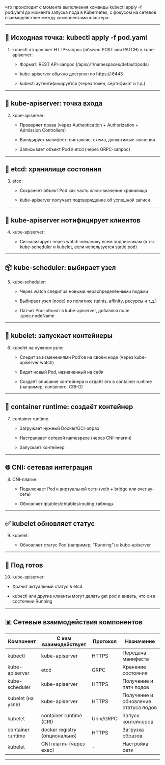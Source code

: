 что происходит с момента выполнения команды kubectl apply -f pod.yaml до момента запуска пода в Kubernetes, с фокусом на сетевое взаимодействие между компонентами кластера:

---

## 🧾 Исходная точка: kubectl apply -f pod.yaml

1. kubectl отправляет HTTP-запрос (обычно POST или PATCH) в kube-apiserver:
    
    - Формат: REST API-запрос (/apis/v1/namespaces/default/pods)
        
    - kube-apiserver обычно доступен по https://<kube-api-server>:6443
        
    - kubectl аутентифицируется (через токен, сертификат и т.д.)
        

---

## 📡 kube-apiserver: точка входа

2. kube-apiserver:
    
    - Проверяет права (через Authentication + Authorization + Admission Controllers)
        
    - Валидирует манифест: синтаксис, схема, допустимые значения
        
    - Записывает объект Pod в etcd (через GRPC-запрос)
        

---

## 🧠 etcd: хранилище состояния

3. etcd:
    
    - Сохраняет объект Pod как часть ключ-значение хранилища
        
    - kube-apiserver получает подтверждение об успешной записи
        

---

## 👀 kube-apiserver нотифицирует клиентов

4. kube-apiserver:
    
    - Сигнализирует через watch-механику всем подписчикам (в т.ч. kube-scheduler и kubelet, если используется static pod)
        

---

## 📦 kube-scheduler: выбирает узел

5. kube-scheduler:
    
    - Через watch следит за новыми нераспределёнными подами
        
    - Выбирает узел (node) по политике (taints, affinity, ресурсы и т.д.)
        
    - Патчит Pod-объект в kube-apiserver, добавляя поле .spec.nodeName
        

---

## 🏃 kubelet: запускает контейнеры

6. kubelet на нужном узле:
    
    - Следит за изменениями Pod’ов на своём ноде (через kube-apiserver watch)
        
    - Видит новый Pod, назначенный на себя
        
    - Создаёт описание контейнера и отдаёт его в container runtime (например, containerd, CRI-O)
        

---

## 🧱 container runtime: создаёт контейнер

7. container runtime:
    
    - Загружает нужный Docker/OCI-образ
        
    - Настраивает сетевой namespace (через CNI-плагин)
        
    - Запускает контейнер
        

---

## 🌐 CNI: сетевая интеграция

8. CNI-плагин:
    
    - Подключает Pod к виртуальной сети (veth + bridge или overlay-сеть)
        
    - Обновляет iptables/ebtables/routing таблицы
        

---

## ✅ kubelet обновляет статус

9. kubelet:
    
    - Обновляет статус Pod (например, "Running") в kube-apiserver
        

---

## 🧭 Под готов

10. kube-apiserver:
    

- Хранит актуальный статус в etcd
    
- kubectl или другие клиенты могут делать get pod и видеть, что он в состоянии Running
    

---

## 📊 Сетевые взаимодействия компонентов

|Компонент|С кем взаимодействует|Протокол|Назначение|
|---|---|---|---|
|kubectl|kube-apiserver|HTTPS|Передача манифеста|
|kube-apiserver|etcd|GRPC|Хранение состояния|
|kube-scheduler|kube-apiserver|HTTPS|Получение и патч подов|
|kubelet (на узле)|kube-apiserver|HTTPS|Получение и обновление статуса подов|
|kubelet|container runtime (CRI)|Unix/GRPC|Запуск контейнеров|
|container runtime|docker registry (опционально)|HTTPS|Загрузка образов|
|kubelet|CNI плагин (через exec)|-|Настройка сети|

---